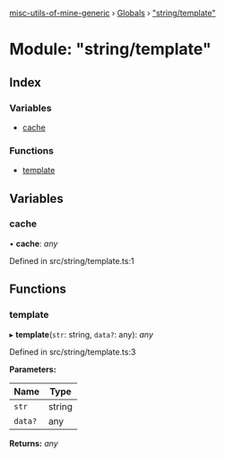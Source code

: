 [misc-utils-of-mine-generic](../README.md) › [Globals](../globals.md) › ["string/template"](_string_template_.md)

# Module: "string/template"

## Index

### Variables

* [cache](_string_template_.md#cache)

### Functions

* [template](_string_template_.md#template)

## Variables

###  cache

• **cache**: *any*

Defined in src/string/template.ts:1

## Functions

###  template

▸ **template**(`str`: string, `data?`: any): *any*

Defined in src/string/template.ts:3

**Parameters:**

Name | Type |
------ | ------ |
`str` | string |
`data?` | any |

**Returns:** *any*
